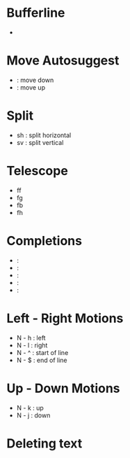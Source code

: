 # Bufferline
-   

# Move Autosuggest
-   <C-n> : move down
-   <C-p> : move up

# Split
-   <leader>sh : split horizontal
-   <leader>sv : split vertical

# Telescope
-   <leader>ff
-   <leader>fg
-   <leader>fb
-   <leader>fh

# Completions
-   <C-b> :
-   <C-f> :
-   <C-o> :
-   <C-e> :
-   <CR> :

# Left - Right Motions
-   N - h : left 
-   N - l : right
-   N - ^ : start of line
-   N - $ : end of line

# Up - Down Motions
-   N - k : up
-   N - j : down

# Deleting text

